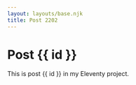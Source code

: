 ```yaml
---
layout: layouts/base.njk
title: Post 2202
---
```


# Post {{ id }}

This is post {{ id }} in my Eleventy project.

